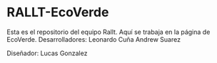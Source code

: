 # RALLT-EcoVerde
Esta es el repositorio del equipo Rallt. Aquí se trabaja en la página de EcoVerde.
Desarrolladores:
Leonardo Cuña
Andrew Suarez

Diseñador:
Lucas Gonzalez